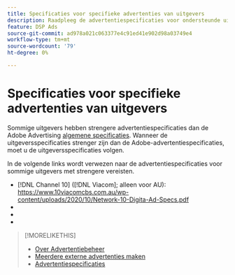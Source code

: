 ```yaml
---
title: Specificaties voor specifieke advertenties van uitgevers
description: Raadpleeg de advertentiespecificaties voor ondersteunde uitgevers.
feature: DSP Ads
source-git-commit: ad978a021c063377e4c91ed41e902d98a03749e4
workflow-type: tm+mt
source-wordcount: '79'
ht-degree: 0%

---
```


# Specificaties voor specifieke advertenties van uitgevers

Sommige uitgevers hebben strengere advertentiespecificaties dan de Adobe Advertising [algemene specificaties](/help/dsp/campaign-management/ads/ad-specs.md). Wanneer de uitgeversspecificaties strenger zijn dan de Adobe-advertentiespecificaties, moet u de uitgeversspecificaties volgen.

In de volgende links wordt verwezen naar de advertentiespecificaties voor sommige uitgevers met strengere vereisten.

* [!DNL Channel 10] ([!DNL Viacom]; alleen voor AU): https://www.10viacomcbs.com.au/wp-content/uploads/2020/10/Network-10-Digita-Ad-Specs.pdf
* 
   [!DNL CBS Interactive Advanced Media]: https://cbsinteractive.com/advertising/ad-specs/list/cbs-interactive-advanced-media
* 
   [!DNL Hulu]: https://advertising.hulu.com/ad-products/video-commercial
* 

   [!DNL NBCUniversal]: https://together.nbcuni.com/nbcu-creative-guidelines

>[!MORELIKETHIS]
>
>* [Over Advertentiebeheer](ad-about.md)
>* [Meerdere externe advertenties maken](ad-create-multiple.md)
>* [Advertentiespecificaties](/help/dsp/campaign-management/ads/ad-specs.md)

